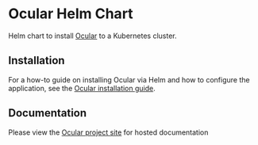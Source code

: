 # Ocular Helm Chart

Helm chart to install [Ocular](https://ocularproject.io) to a Kubernetes cluster.

## Installation

For a how-to guide on installing Ocular via Helm
and how to configure the application, see the 
[Ocular installation guide](https://ocularproject.io/docs/getting-started/install/).


## Documentation

Please view the [Ocular project site](https://ocularproject.io/docs) for hosted documentation